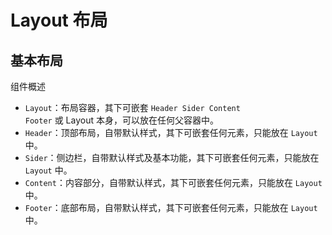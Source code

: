 # Layout 布局

## 基本布局
组件概述
* <code>Layout</code>：布局容器，其下可嵌套 <code>Header Sider Content Footer</code> 或 Layout 本身，可以放在任何父容器中。
* <code>Header</code>：顶部布局，自带默认样式，其下可嵌套任何元素，只能放在 <code>Layout</code> 中。
* <code>Sider</code>：侧边栏，自带默认样式及基本功能，其下可嵌套任何元素，只能放在 <code>Layout</code> 中。
* <code>Content</code>：内容部分，自带默认样式，其下可嵌套任何元素，只能放在 <code>Layout</code> 中。
* <code>Footer</code>：底部布局，自带默认样式，其下可嵌套任何元素，只能放在 <code>Layout</code> 中。

<Layout-demo></Layout-demo>